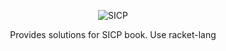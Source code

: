 <p align="center">
    <img src="https://mitpress.mit.edu/sicp/graphics/main-banner.gif" title="SICP">
</p>

<p align="center">
Provides solutions for SICP book. Use racket-lang
</p>
